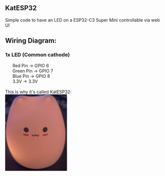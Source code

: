 ## KatESP32
Simple code to have an LED on a ESP32-C3 Super Mini controllable via web UI

## Wiring Diagram:

### 1x LED (Common cathode)

&nbsp;&nbsp;&nbsp;&nbsp;&nbsp;&nbsp;Red Pin -> GPIO 6
  <br>
&nbsp;&nbsp;&nbsp;&nbsp;&nbsp;&nbsp;Green Pin -> GPIO 7
  <br>
&nbsp;&nbsp;&nbsp;&nbsp;&nbsp;&nbsp;Blue Pin -> GPIO 8
  <br>
&nbsp;&nbsp;&nbsp;&nbsp;&nbsp;&nbsp;3.3V -> 3.3V 
<br><br>
This is why it's called KatESP32:
<br>
<img src="KatESP32-in-use.jpg" alt="drawing" width="200"/>
